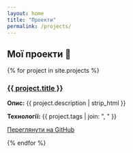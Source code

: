 ```yaml
---
layout: home
title: "Проекти"
permalink: /projects/
---
```


## Мої проекти 🚀

{% for project in site.projects %}
<div class="project-card">
  <h3>
    <a href="{{ project.link }}" target="_blank" rel="noopener noreferrer">{{ project.title }}</a>
  </h3>
  <p><strong>Опис:</strong> {{ project.description | strip_html }}</p>
  <p><strong>Технології:</strong> {{ project.tags | join: ", " }}</p>
  <p><a href="{{ project.link }}" target="_blank" rel="noopener noreferrer" class="btn">Переглянути на GitHub</a></p>
</div>
{% endfor %}